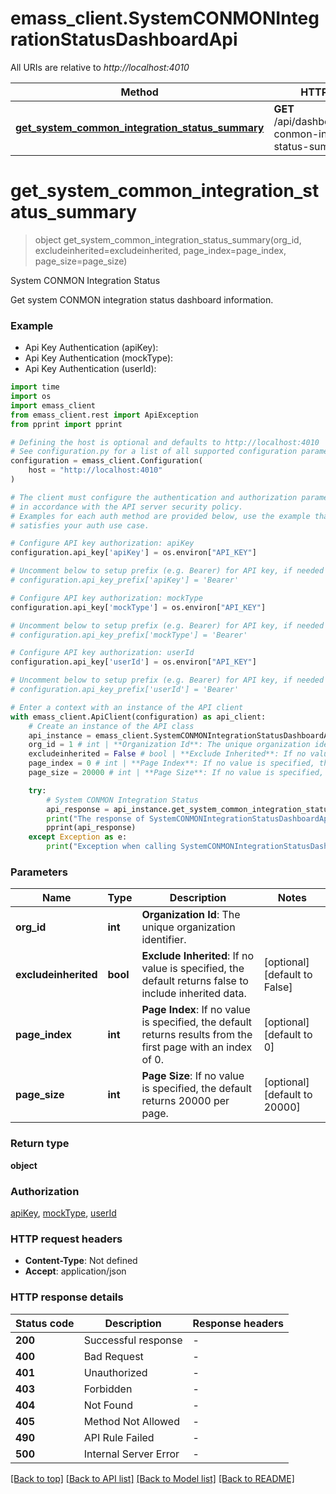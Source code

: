 # emass_client.SystemCONMONIntegrationStatusDashboardApi

All URIs are relative to *http://localhost:4010*

Method | HTTP request | Description
------------- | ------------- | -------------
[**get_system_common_integration_status_summary**](SystemCONMONIntegrationStatusDashboardApi.md#get_system_common_integration_status_summary) | **GET** /api/dashboards/system-conmon-integration-status-summary | System CONMON Integration Status


# **get_system_common_integration_status_summary**
> object get_system_common_integration_status_summary(org_id, excludeinherited=excludeinherited, page_index=page_index, page_size=page_size)

System CONMON Integration Status

Get system CONMON integration status dashboard information.

### Example

* Api Key Authentication (apiKey):
* Api Key Authentication (mockType):
* Api Key Authentication (userId):
```python
import time
import os
import emass_client
from emass_client.rest import ApiException
from pprint import pprint

# Defining the host is optional and defaults to http://localhost:4010
# See configuration.py for a list of all supported configuration parameters.
configuration = emass_client.Configuration(
    host = "http://localhost:4010"
)

# The client must configure the authentication and authorization parameters
# in accordance with the API server security policy.
# Examples for each auth method are provided below, use the example that
# satisfies your auth use case.

# Configure API key authorization: apiKey
configuration.api_key['apiKey'] = os.environ["API_KEY"]

# Uncomment below to setup prefix (e.g. Bearer) for API key, if needed
# configuration.api_key_prefix['apiKey'] = 'Bearer'

# Configure API key authorization: mockType
configuration.api_key['mockType'] = os.environ["API_KEY"]

# Uncomment below to setup prefix (e.g. Bearer) for API key, if needed
# configuration.api_key_prefix['mockType'] = 'Bearer'

# Configure API key authorization: userId
configuration.api_key['userId'] = os.environ["API_KEY"]

# Uncomment below to setup prefix (e.g. Bearer) for API key, if needed
# configuration.api_key_prefix['userId'] = 'Bearer'

# Enter a context with an instance of the API client
with emass_client.ApiClient(configuration) as api_client:
    # Create an instance of the API class
    api_instance = emass_client.SystemCONMONIntegrationStatusDashboardApi(api_client)
    org_id = 1 # int | **Organization Id**: The unique organization identifier.
    excludeinherited = False # bool | **Exclude Inherited**: If no value is specified, the default returns false to include inherited data.  (optional) (default to False)
    page_index = 0 # int | **Page Index**: If no value is specified, the default returns results from the first page with an index of 0.  (optional) (default to 0)
    page_size = 20000 # int | **Page Size**: If no value is specified, the default returns 20000 per page.  (optional) (default to 20000)

    try:
        # System CONMON Integration Status
        api_response = api_instance.get_system_common_integration_status_summary(org_id, excludeinherited=excludeinherited, page_index=page_index, page_size=page_size)
        print("The response of SystemCONMONIntegrationStatusDashboardApi->get_system_common_integration_status_summary:\n")
        pprint(api_response)
    except Exception as e:
        print("Exception when calling SystemCONMONIntegrationStatusDashboardApi->get_system_common_integration_status_summary: %s\n" % e)
```



### Parameters

Name | Type | Description  | Notes
------------- | ------------- | ------------- | -------------
 **org_id** | **int**| **Organization Id**: The unique organization identifier. | 
 **excludeinherited** | **bool**| **Exclude Inherited**: If no value is specified, the default returns false to include inherited data.  | [optional] [default to False]
 **page_index** | **int**| **Page Index**: If no value is specified, the default returns results from the first page with an index of 0.  | [optional] [default to 0]
 **page_size** | **int**| **Page Size**: If no value is specified, the default returns 20000 per page.  | [optional] [default to 20000]

### Return type

**object**

### Authorization

[apiKey](../README.md#apiKey), [mockType](../README.md#mockType), [userId](../README.md#userId)

### HTTP request headers

 - **Content-Type**: Not defined
 - **Accept**: application/json

### HTTP response details
| Status code | Description | Response headers |
|-------------|-------------|------------------|
**200** | Successful response |  -  |
**400** | Bad Request |  -  |
**401** | Unauthorized |  -  |
**403** | Forbidden |  -  |
**404** | Not Found |  -  |
**405** | Method Not Allowed |  -  |
**490** | API Rule Failed |  -  |
**500** | Internal Server Error |  -  |

[[Back to top]](#) [[Back to API list]](../README.md#documentation-for-api-endpoints) [[Back to Model list]](../README.md#documentation-for-models) [[Back to README]](../README.md)

